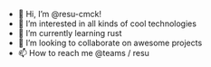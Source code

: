 - 👋 Hi, I’m @resu-cmck!
- 👀 I’m interested in all kinds of cool technologies 
- 🌱 I’m currently learning rust 
- 💞️ I’m looking to collaborate on awesome projects
- 📫 How to reach me @teams / resu

<!---
resu-cmck/resu-cmck is a ✨ special ✨ repository because its `README.md` (this file) appears on your GitHub profile.
You can click the Preview link to take a look at your changes.
--->
